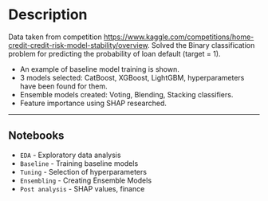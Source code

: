 # Description
Data taken from competition
https://www.kaggle.com/competitions/home-credit-credit-risk-model-stability/overview. Solved the Binary
classification problem for predicting the probability of loan default (target = 1). 
- An example of baseline model training is shown.
- 3 models selected: CatBoost, XGBoost, LightGBM, hyperparameters have been found for them.
- Ensemble models created: Voting, Blending, Stacking classifiers.
- Feature importance using SHAP researched.

___
## Notebooks
- `EDA` - Exploratory data analysis
- `Baseline` - Training baseline models
- `Tuning` - Selection of hyperparameters
- `Ensembling` - Creating Ensemble Models
- `Post analysis` - SHAP values, finance
